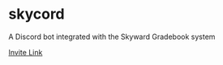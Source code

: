 # skycord
A Discord bot integrated with the Skyward Gradebook system

[Invite Link](https://discordapp.com/oauth2/authorize?&client_id=684777356669485093&scope=bot)
